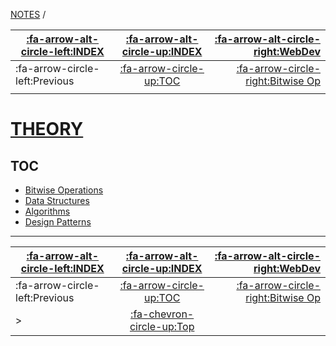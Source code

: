 <nav id="top">

[NOTES](../Index.md) / [](Index.md)

| [:fa-arrow-alt-circle-left:INDEX](../Index.md) | [:fa-arrow-alt-circle-up:INDEX](../Index.md) | [:fa-arrow-alt-circle-right:WebDev](../WebDev/Index.md)   |
| ---------------------------------------------- | :------------------------------------------: | --------------------------------------------------------: |
| :fa-arrow-circle-left:Previous                 | [:fa-arrow-circle-up:TOC](Index.md)          | [:fa-arrow-circle-right:Bitwise Op](BitwiseOperations.md) |
|                                                |                                              |                                                           |

</nav>

# [THEORY](Index.md)

## TOC

- [Bitwise Operations](BitwiseOperations.md)
- [Data Structures](DataStructures.md)
- [Algorithms](Algorithms.md)
- [Design Patterns](DesignPatterns.md)

---

<nav id="bottom">

| [:fa-arrow-alt-circle-left:INDEX](../Index.md) | [:fa-arrow-alt-circle-up:INDEX](../Index.md) | [:fa-arrow-alt-circle-right:WebDev](../WebDev/Index.md)   |
| ---------------------------------------------- | :------------------------------------------: | --------------------------------------------------------: |
| :fa-arrow-circle-left:Previous                 | [:fa-arrow-circle-up:TOC](Index.md)          | [:fa-arrow-circle-right:Bitwise Op](BitwiseOperations.md) |
| >                                              | [:fa-chevron-circle-up:Top](#top)            |                                                           |

</nav>